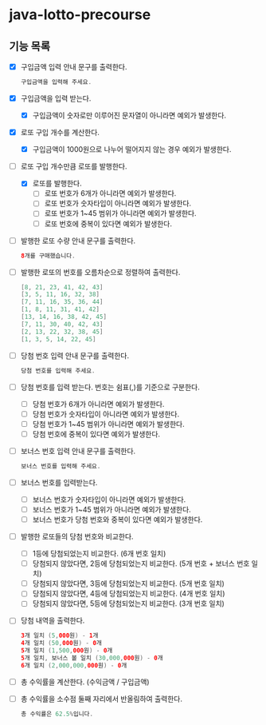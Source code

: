 # java-lotto-precourse

## 기능 목록

- [x]  구입금액 입력 안내 문구를 출력한다.

   ```java
   구입금액을 입력해 주세요.
   ```


- [x]  구입금액을 입력 받는다.
    - [x]  구입금액이 숫자로만 이루어진 문자열이 아니라면 예외가 발생한다.

- [x]  로또 구입 개수를 계산한다.
    - [x]  구입금액이 1000원으로 나누어 떨어지지 않는 경우 예외가 발생한다.

- [ ]  로또 구입 개수만큼 로또를 발행한다.
    - [x]  로또를 발행한다.
        - [ ]  로또 번호가 6개가 아니라면 예외가 발생한다.
        - [ ]  로또 번호가 숫자타입이 아니라면 예외가 발생한다.
        - [ ]  로또 번호가 1~45 범위가 아니라면 예외가 발생한다.
        - [ ]  로또 번호에 중복이 있다면 예외가 발생한다.

- [ ]  발행한 로또 수량 안내 문구를 출력한다.

   ```java
   8개를 구매했습니다.
   ```


- [ ]  발행한 로또의 번호를 오름차순으로 정렬하여 출력한다.

   ```java
   [8, 21, 23, 41, 42, 43] 
   [3, 5, 11, 16, 32, 38] 
   [7, 11, 16, 35, 36, 44] 
   [1, 8, 11, 31, 41, 42] 
   [13, 14, 16, 38, 42, 45] 
   [7, 11, 30, 40, 42, 43] 
   [2, 13, 22, 32, 38, 45] 
   [1, 3, 5, 14, 22, 45]
   ```


- [ ]  당첨 번호 입력 안내 문구를 출력한다.

   ```java
   당첨 번호를 입력해 주세요.
   ```


- [ ]  당첨 번호를 입력 받는다. 번호는 쉼표(,)를 기준으로 구분한다.
    - [ ]  당첨 번호가 6개가 아니라면 예외가 발생한다.
    - [ ]  당첨 번호가 숫자타입이 아니라면 예외가 발생한다.
    - [ ]  당첨 번호가 1~45 범위가 아니라면 예외가 발생한다.
    - [ ]  당첨 번호에 중복이 있다면 예외가 발생한다.

- [ ]  보너스 번호 입력 안내 문구를 출력한다.

   ```java
   보너스 번호를 입력해 주세요.
   ```


- [ ]  보너스 번호를 입력받는다.
    - [ ]  보너스 번호가 숫자타입이 아니라면 예외가 발생한다.
    - [ ]  보너스 번호가 1~45 범위가 아니라면 예외가 발생한다.
    - [ ]  보너스 번호가 당첨 번호와 중복이 있다면 예외가 발생한다.

- [ ]  발행한 로또들의 당첨 번호와 비교한다.
    - [ ]  1등에 당첨되었는지 비교한다. (6개 번호 일치)
    - [ ]  당첨되지 않았다면, 2등에 당첨되었는지 비교한다. (5개 번호 + 보너스 번호 일치)
    - [ ]  당첨되지 않았다면, 3등에 당첨되었는지 비교한다. (5개 번호 일치)
    - [ ]  당첨되지 않았다면, 4등에 당첨되었는지 비교한다. (4개 번호 일치)
    - [ ]  당첨되지 않았다면, 5등에 당첨되었는지 비교한다. (3개 번호 일치)

- [ ]  당첨 내역을 출력한다.

   ```java
   3개 일치 (5,000원) - 1개
   4개 일치 (50,000원) - 0개
   5개 일치 (1,500,000원) - 0개
   5개 일치, 보너스 볼 일치 (30,000,000원) - 0개
   6개 일치 (2,000,000,000원) - 0개
   ```


- [ ]  총 수익률을 계산한다. (수익금액 / 구입금액)

- [ ]  총 수익률을 소수점 둘째 자리에서 반올림하여 출력한다.

   ```java
   총 수익률은 62.5%입니다.
   ```